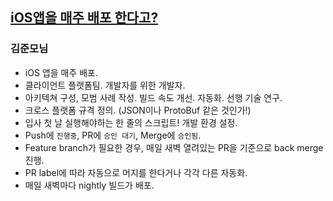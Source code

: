 ## [iOS앱을 매주 배포 한다고?](https://www.youtube.com/watch?v=GhcJ-KDFLrU)
### 김준모님
- iOS 앱을 매주 배포.
- 클라이언트 플랫폼팀. 개발자를 위한 개발자.
- 아키텍쳐 구성, 모범 사례 작성. 빌드 속도 개선. 자동화. 선행 기술 연구.
- 크로스 플랫폼 규격 정의. (JSON이나 ProtoBuf 같은 것인가!)
- 입사 첫 날 실행해야하는 한 줄의 스크립트! 개발 환경 설정.
- Push에 `진행중`, PR에 `승인 대기`, Merge에 `승인됨`.
- Feature branch가 필요한 경우, 매일 새벽 열려있는 PR을 기준으로 back merge 진행.
- PR label에 따라 자동으로 머지를 한다거나 각각 다른 자동화.
- 매일 새벽마다 nightly 빌드가 배포.
